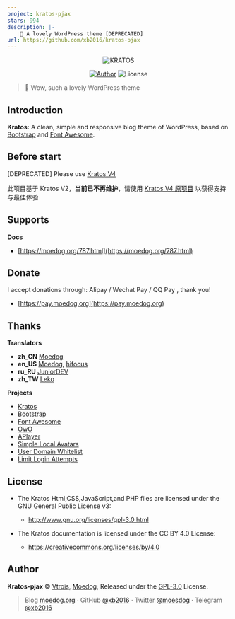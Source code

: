 ```yaml
---
project: kratos-pjax
stars: 994
description: |-
    🍨 A lovely WordPress theme [DEPRECATED]
url: https://github.com/xb2016/kratos-pjax
---
```


<p align="center">
<img src="https://img.moedog.org/images/2019/08/21/kratos1.jpg" alt="KRATOS"/>
</p>

<p align="center">
<a href="https://moedog.org"><img alt="Author" src="https://img.shields.io/badge/Author-Moedog-red.svg?style=flat-square"/></a>
<img alt="License" src="https://img.shields.io/github/license/xb2016/kratos-pjax.svg?style=flat-square"/>
</p>

 > :icecream: Wow, such a lovely WordPress theme

## Introduction

**Kratos:** A clean, simple and responsive blog theme of WordPress, based on [Bootstrap](https://github.com/twbs/bootstrap) and [Font Awesome](https://github.com/FortAwesome/Font-Awesome).

## Before start

[DEPRECATED] Please use [Kratos V4](https://github.com/seatonjiang/kratos)

此项目基于 Kratos V2，**当前已不再维护**，请使用 [Kratos V4 原项目](https://github.com/seatonjiang/kratos) 以获得支持与最佳体验

## Supports

**Docs**
- [https://moedog.org/787.html](https://moedog.org/787.html)

## Donate

I accept donations through: Alipay / Wechat Pay / QQ Pay , thank you!

- [https://pay.moedog.org](https://pay.moedog.org)

## Thanks

**Translators**
  - **zh_CN** [Moedog](https://github.com/xb2016)
  - **en_US** [Moedog](https://github.com/xb2016), [hifocus](https://github.com/hifocus)
  - **ru_RU** [JuniorDEV](https://github.com/jun-dev)
  - **zh_TW** [Leko](https://github.com/lekoOwO)

**Projects**

  - [Kratos](https://github.com/seatonjiang/kratos)
  - [Bootstrap](https://github.com/twbs/bootstrap)
  - [Font Awesome](https://github.com/FortAwesome/Font-Awesome)
  - [OwO](https://github.com/diygod/owo)
  - [APlayer](https://github.com/MoePlayer/APlayer)
  - [Simple Local Avatars](https://wordpress.org/plugins/simple-local-avatars/)
  - [User Domain Whitelist](https://wordpress.org/plugins/user-domain-whitelist/)
  - [Limit Login Attempts](https://wordpress.org/plugins/WP-UserAgent/)

## License

- The Kratos Html,CSS,JavaScript,and PHP files are licensed under the GNU General Public License v3:
  - http://www.gnu.org/licenses/gpl-3.0.html

- The Kratos documentation is licensed under the CC BY 4.0 License:
  - https://creativecommons.org/licenses/by/4.0

## Author

**Kratos-pjax** © [Vtrois](https://github.com/Vtrois), [Moedog](https://github.com/xb2016), Released under the [GPL-3.0](./LICENSE) License.<br>

> Blog [moedog.org](https://moedog.org) · GitHub [@xb2016](https://github.com/xb2016) · Twitter [@moesdog](https://twitter.com/moesdog) · Telegram [@xb2016](https://t.me/xb2016)

